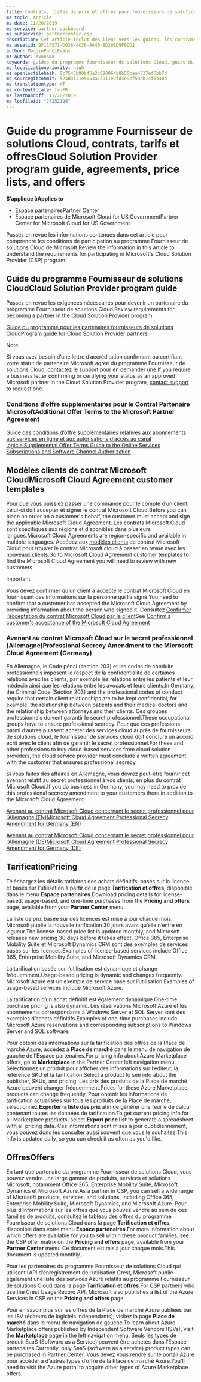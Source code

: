 ```yaml
---
title: Contrats, listes de prix et offres pour fournisseurs de solutions Cloud | Espace partenaires
ms.topic: article
ms.date: 11/20/2019
ms.service: partner-dashboard
ms.subservice: partnercenter-csp
description: Cet article inclut des liens vers les guides, les contrats de partenariat, les contrats clients, les tarifs et les offres du programme Fournisseur de solutions Cloud.
ms.assetid: 9F11F571-D036-4C36-8440-8D20ED9F0CD2
author: MaggiePucciEvans
ms.author: evansma
keywords: guides du programme fournisseur de solutions Cloud, guide du programme, accords de partenariat, contrat client, tarifs, offres
ms.localizationpriority: high
ms.openlocfilehash: 8c7543b00b45a2c690064b8b50caa4737ef5bb7d
ms.sourcegitcommit: 524d3121e5053a74911e2fd4e9cf5aab14f6b48d
ms.translationtype: HT
ms.contentlocale: fr-FR
ms.lasthandoff: 11/20/2019
ms.locfileid: "74252126"
---
```

# <a name="cloud-solution-provider-program-guide-agreements-price-lists-and-offers"></a><span data-ttu-id="a9b64-104">Guide du programme Fournisseur de solutions Cloud, contrats, tarifs et offres</span><span class="sxs-lookup"><span data-stu-id="a9b64-104">Cloud Solution Provider program guide, agreements, price lists, and offers</span></span>

<span data-ttu-id="a9b64-105">**S’applique à**</span><span class="sxs-lookup"><span data-stu-id="a9b64-105">**Applies to**</span></span>

-  <span data-ttu-id="a9b64-106">Espace partenaires</span><span class="sxs-lookup"><span data-stu-id="a9b64-106">Partner Center</span></span>
-  <span data-ttu-id="a9b64-107">Espace partenaires de Microsoft Cloud for US Government</span><span class="sxs-lookup"><span data-stu-id="a9b64-107">Partner Center for Microsoft Cloud for US Government</span></span>


<span data-ttu-id="a9b64-108">Passez en revue les informations contenues dans cet article pour comprendre les conditions de participation au programme Fournisseur de solutions Cloud de Microsoft.</span><span class="sxs-lookup"><span data-stu-id="a9b64-108">Review the information in this article to understand the requirements for participating in Microsoft's Cloud Solution Provider (CSP) program.</span></span>

## <a name="cloud-solution-provider-program-guide"></a><span data-ttu-id="a9b64-109">Guide du programme Fournisseur de solutions Cloud</span><span class="sxs-lookup"><span data-stu-id="a9b64-109">Cloud Solution Provider program guide</span></span>

<span data-ttu-id="a9b64-110">Passez en revue les exigences nécessaires pour devenir un partenaire du programme Fournisseur de solutions Cloud.</span><span class="sxs-lookup"><span data-stu-id="a9b64-110">Review requirements for becoming a partner in the Cloud Solution Provider program.</span></span>

[<span data-ttu-id="a9b64-111">Guide du programme pour les partenaires fournisseurs de solutions Cloud</span><span class="sxs-lookup"><span data-stu-id="a9b64-111">Program guide for Cloud Solution Provider partners</span></span>](https://go.microsoft.com/fwlink/p/?LinkId=617100)

>[!Note]
><span data-ttu-id="a9b64-112">Si vous avez besoin d’une lettre d’accréditation confirmant ou certifiant votre statut de partenaire Microsoft agréé du programme Fournisseur de solutions Cloud, [contactez le support](https://partner.microsoft.com/pcv/servicerequests/create) pour en demander une.</span><span class="sxs-lookup"><span data-stu-id="a9b64-112">If you require a business letter confirming or certifying your status as an approved Microsoft partner in the Cloud Solution Provider program, [contact support](https://partner.microsoft.com/pcv/servicerequests/create) to request one.</span></span>

### <a name="additional-offer-terms-to-the-microsoft-partner-agreement"></a><span data-ttu-id="a9b64-113">Conditions d’offre supplémentaires pour le Contrat Partenaire Microsoft</span><span class="sxs-lookup"><span data-stu-id="a9b64-113">Additional Offer Terms to the Microsoft Partner Agreement</span></span>

[<span data-ttu-id="a9b64-114">Guide des conditions d’offre supplémentaires relatives aux abonnements aux services en ligne et aux autorisations d’accès au canal logiciel</span><span class="sxs-lookup"><span data-stu-id="a9b64-114">Supplemental Offer Terms Guide to the Online Services Subscriptions and Software Channel Authorization</span></span>](https://query.prod.cms.rt.microsoft.com/cms/api/am/binary/RE3NOo7)

## <a name="microsoft-cloud-agreement-customer-templates"></a><span data-ttu-id="a9b64-115">Modèles clients de contrat Microsoft Cloud</span><span class="sxs-lookup"><span data-stu-id="a9b64-115">Microsoft Cloud Agreement customer templates</span></span>

<span data-ttu-id="a9b64-116">Pour que vous puissiez passer une commande pour le compte d’un client, celui-ci doit accepter et signer le contrat Microsoft Cloud.</span><span class="sxs-lookup"><span data-stu-id="a9b64-116">Before you can place an order on a customer's behalf, the customer must accept and sign the applicable Microsoft Cloud Agreement.</span></span> <span data-ttu-id="a9b64-117">Les contrats Microsoft Cloud sont spécifiques aux régions et disponibles dans plusieurs langues.</span><span class="sxs-lookup"><span data-stu-id="a9b64-117">Microsoft Cloud Agreements are region-specific and available in multiple languages.</span></span> <span data-ttu-id="a9b64-118">Accédez aux [modèles clients](agreements.md) de contrat Microsoft Cloud pour trouver le contrat Microsoft cloud à passer en revue avec les nouveaux clients.</span><span class="sxs-lookup"><span data-stu-id="a9b64-118">Go to Microsoft Cloud Agreement [customer templates](agreements.md) to find the Microsoft Cloud Agreement you will need to review with new customers.</span></span>

>[!IMPORTANT]
><span data-ttu-id="a9b64-119">Vous devez confirmer qu’un client a accepté le contrat Microsoft Cloud en fournissant des informations sur la personne qui l’a signé.</span><span class="sxs-lookup"><span data-stu-id="a9b64-119">You need to confirm that a customer has accepted the Microsoft Cloud Agreement by providing information about the person who signed it.</span></span> <span data-ttu-id="a9b64-120">Consultez [Confirmer l’acceptation du contrat Microsoft Cloud par le client](confirm-consent.md)</span><span class="sxs-lookup"><span data-stu-id="a9b64-120">See [Confirm a customer's acceptance of the Microsoft Cloud Agreement](confirm-consent.md)</span></span> 

### <a name="professional-secrecy-amendment-to-the-microsoft-cloud-agreement-germany"></a><span data-ttu-id="a9b64-121">Avenant au contrat Microsoft Cloud sur le secret professionnel (Allemagne)</span><span class="sxs-lookup"><span data-stu-id="a9b64-121">Professional Secrecy Amendment to the Microsoft Cloud Agreement (Germany)</span></span>

<span data-ttu-id="a9b64-122">En Allemagne, le Code pénal (section 203) et les codes de conduite professionnels imposent le respect de la confidentialité de certaines relations avec les clients, par exemple les relations entre les patients et leur médecin ainsi que les relations entre les avocats et leurs clients.</span><span class="sxs-lookup"><span data-stu-id="a9b64-122">In Germany, the Criminal Code (Section 203) and the professional codes of conduct require that certain client relationships are to be kept confidential, for example, the relationship between patients and their medical doctors and the relationship between attorneys and their clients.</span></span> <span data-ttu-id="a9b64-123">Ces groupes professionnels doivent garantir le secret professionnel.</span><span class="sxs-lookup"><span data-stu-id="a9b64-123">These occupational groups have to ensure professional secrecy.</span></span> <span data-ttu-id="a9b64-124">Pour que ces professions parmi d’autres puissent acheter des services cloud auprès de fournisseurs de solutions cloud, le fournisseur de services cloud doit conclure un accord écrit avec le client afin de garantir le secret professionnel.</span><span class="sxs-lookup"><span data-stu-id="a9b64-124">For these and other professions to buy cloud-based services from cloud solution providers, the cloud service provider must conclude a written agreement with the customer that ensures professional secrecy.</span></span>

<span data-ttu-id="a9b64-125">Si vous faites des affaires en Allemagne, vous devrez peut-être fournir cet avenant relatif au secret professionnel à vos clients, en plus du contrat Microsoft Cloud.</span><span class="sxs-lookup"><span data-stu-id="a9b64-125">If you do business in Germany, you may need to provide this professional secrecy amendment to your customers there in addition to the Microsoft Cloud Agreement.</span></span>

[<span data-ttu-id="a9b64-126">Avenant au contrat Microsoft Cloud concernant le secret professionnel pour l’Allemagne (EN)</span><span class="sxs-lookup"><span data-stu-id="a9b64-126">Microsoft Cloud Agreement Professional Secrecy Amendment for Germany (EN)</span></span>](https://go.microsoft.com/fwlink/?linkid=2030827&clcid=0x409)

[<span data-ttu-id="a9b64-127">Avenant au contrat Microsoft Cloud concernant le secret professionnel pour l’Allemagne (DE)</span><span class="sxs-lookup"><span data-stu-id="a9b64-127">Microsoft Cloud Agreement Professional Secrecy Amendment for Germany (DE)</span></span>](https://go.microsoft.com/fwlink/?linkid=2030827&clcid=0x407)

## <a name="pricing"></a><span data-ttu-id="a9b64-128">Tarification</span><span class="sxs-lookup"><span data-stu-id="a9b64-128">Pricing</span></span>

<span data-ttu-id="a9b64-129">Téléchargez les détails tarifaires des achats définitifs, basés sur la licence et basés sur l’utilisation à partir de la page **Tarification et offres**, disponible dans le menu **Espace partenaires**.</span><span class="sxs-lookup"><span data-stu-id="a9b64-129">Download pricing details for license-based, usage-based, and one-time purchases from the **Pricing and offers** page, available from your **Partner Center** menu.</span></span>

<span data-ttu-id="a9b64-130">La liste de prix basée sur des licences est mise à jour chaque mois. Microsoft publie la nouvelle tarification 30 jours avant qu’elle n’entre en vigueur.</span><span class="sxs-lookup"><span data-stu-id="a9b64-130">The license-based price list is updated monthly, and Microsoft releases new pricing 30 days before it takes effect.</span></span> <span data-ttu-id="a9b64-131">Office 365, Enterprise Mobility Suite et Microsoft Dynamics CRM sont des exemples de services basés sur les licences.</span><span class="sxs-lookup"><span data-stu-id="a9b64-131">Examples of license-based services include Office 365, Enterprise Mobility Suite, and Microsoft Dynamics CRM.</span></span> 

<span data-ttu-id="a9b64-132">La tarification basée sur l’utilisation est dynamique et change fréquemment.</span><span class="sxs-lookup"><span data-stu-id="a9b64-132">Usage-based pricing is dynamic and changes frequently.</span></span> <span data-ttu-id="a9b64-133">Microsoft Azure est un exemple de service basé sur l’utilisation.</span><span class="sxs-lookup"><span data-stu-id="a9b64-133">Examples of usage-based services include Microsoft Azure.</span></span>

<span data-ttu-id="a9b64-134">La tarification d’un achat définitif est également dynamique.</span><span class="sxs-lookup"><span data-stu-id="a9b64-134">One-time purchase pricing is also dynamic.</span></span> <span data-ttu-id="a9b64-135">Les réservations Microsoft Azure et les abonnements correspondants à Windows Server et SQL Server sont des exemples d’achats définitifs.</span><span class="sxs-lookup"><span data-stu-id="a9b64-135">Examples of one-time purchases include Microsoft Azure reservations and corresponding subscriptions to Windows Server and SQL software.</span></span>

<span data-ttu-id="a9b64-136">Pour obtenir des informations sur la tarification des offres de la Place de marché Azure, accédez à **Place de marché** dans le menu de navigation de gauche de l’Espace partenaires.</span><span class="sxs-lookup"><span data-stu-id="a9b64-136">For pricing info about Azure Marketplace offers, go to **Marketplace** in the Partner Center left navigation menu.</span></span> <span data-ttu-id="a9b64-137">Sélectionnez un produit pour afficher des informations sur l’éditeur, la référence SKU et la tarification.</span><span class="sxs-lookup"><span data-stu-id="a9b64-137">Select a product to see info about the publisher, SKUs, and pricing.</span></span> <span data-ttu-id="a9b64-138">Les prix des produits de la Place de marché Azure peuvent changer fréquemment.</span><span class="sxs-lookup"><span data-stu-id="a9b64-138">Prices for these Azure Marketplace products can change frequently.</span></span> <span data-ttu-id="a9b64-139">Pour obtenir les informations de tarification actualisées sur tous les produits de la Place de marché, sélectionnez **Exporter la liste des prix** afin de générer une feuille de calcul contenant toutes les données de tarification.</span><span class="sxs-lookup"><span data-stu-id="a9b64-139">To get current pricing info for all Marketplace products, select **Export price list** to generate a spreadsheet with all pricing data.</span></span> <span data-ttu-id="a9b64-140">Ces informations sont mises à jour quotidiennement, vous pouvez donc les consulter aussi souvent que vous le souhaitez.</span><span class="sxs-lookup"><span data-stu-id="a9b64-140">This info is updated daily, so you can check it as often as you'd like.</span></span>

## <a name="offers"></a><span data-ttu-id="a9b64-141">Offres</span><span class="sxs-lookup"><span data-stu-id="a9b64-141">Offers</span></span>

<span data-ttu-id="a9b64-142">En tant que partenaire du programme Fournisseur de solutions Cloud, vous pouvez vendre une large gamme de produits, services et solutions Microsoft, notamment Office 365, Enterprise Mobility Suite, Microsoft Dynamics et Microsoft Azure.</span><span class="sxs-lookup"><span data-stu-id="a9b64-142">As a partner in CSP, you can sell a wide range of Microsoft products, services, and solutions, including Office 365, Enterprise Mobility Suite, Microsoft Dynamics, and Microsoft Azure.</span></span> <span data-ttu-id="a9b64-143">Pour plus d’informations sur les offres que vous pouvez vendre au sein de ces familles de produits, consultez le tableau des offres du programme Fournisseur de solutions Cloud dans la page **Tarification et offres**, disponible dans votre menu **Espace partenaires**.</span><span class="sxs-lookup"><span data-stu-id="a9b64-143">For more information about which offers are available for you to sell within these product families, see the CSP offer matrix on the **Pricing and offers** page, available from your **Partner Center** menu.</span></span> <span data-ttu-id="a9b64-144">Ce document est mis à jour chaque mois.</span><span class="sxs-lookup"><span data-stu-id="a9b64-144">This document is updated monthly.</span></span>

<span data-ttu-id="a9b64-145">Pour les partenaires du programme Fournisseur de solutions Cloud qui utilisent l’API d’enregistrement de l’utilisation Crest, Microsoft publie également une liste des services Azure relatifs au programme Fournisseur de solutions Cloud dans la page **Tarification et offres**.</span><span class="sxs-lookup"><span data-stu-id="a9b64-145">For CSP partners who use the Crest Usage Record API, Microsoft also publishes a list of the Azure Services in CSP on the **Pricing and offers** page.</span></span>

<span data-ttu-id="a9b64-146">Pour en savoir plus sur les offres de la Place de marché Azure publiées par les ISV (éditeurs de logiciels indépendants), visitez la page **Place de marché** dans le menu de navigation de gauche.</span><span class="sxs-lookup"><span data-stu-id="a9b64-146">To learn about Azure Marketplace offers published by Independent Software Vendors  (ISVs), visit the **Marketplace** page in the left navigation menu.</span></span> <span data-ttu-id="a9b64-147">Seuls les types de produit SaaS (Software as a Service) peuvent être achetés dans l’Espace partenaires.</span><span class="sxs-lookup"><span data-stu-id="a9b64-147">Currently, only SaaS (software as a service) product types can be purchased in Partner Center.</span></span> <span data-ttu-id="a9b64-148">Vous devez vous rendre sur le portail Azure pour accéder à d’autres types d’offre de la Place de marché Azure.</span><span class="sxs-lookup"><span data-stu-id="a9b64-148">You'll need to visit the Azure portal to acquire other types of Azure Marketplace offers.</span></span>
